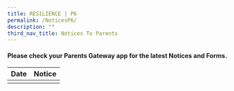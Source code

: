 ```yaml
---
title: RESILIENCE | P6
permalink: /NoticesP6/
description: ""
third_nav_title: Notices To Parents
---
```

#### Please check your **Parents Gateway** app for the latest Notices and Forms.




| Date | Notice |
| --- | ----- |
|     |      |